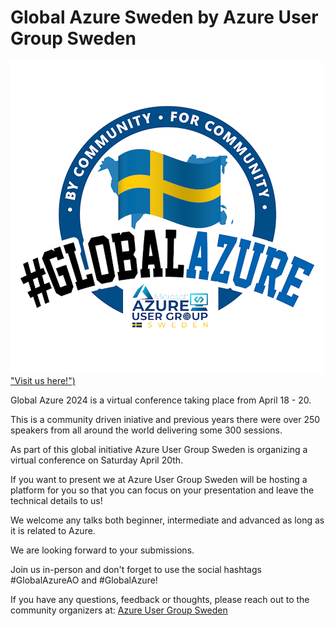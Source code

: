 # Global Azure Sweden by Azure User Group Sweden 

[![Global Azure Sweden](GlobalAzureSweden.png) "Visit us here!")](https://sessionize.com/global-azure-sweden-2024//)

Global Azure 2024 is a virtual conference taking place from April 18 - 20.

This is a community driven iniative and previous years there were over 250 speakers from all around the world delivering some 300 sessions.

As part of this global initiative Azure User Group Sweden is organizing a virtual conference on Saturday April 20th.

If you want to present we at Azure User Group Sweden will be hosting a platform for you so that you can focus on your presentation and leave the technical details to us!

We welcome any talks both beginner, intermediate and advanced as long as it is related to Azure.

We are looking forward to your submissions.

Join us in-person and don't forget to use the social hashtags #GlobalAzureAO and #GlobalAzure!

If you have any questions, feedback or thoughts, please reach out to the community organizers at: [Azure User Group Sweden](https://www.meetup.com/azureusergroupsundsvallsverige)
